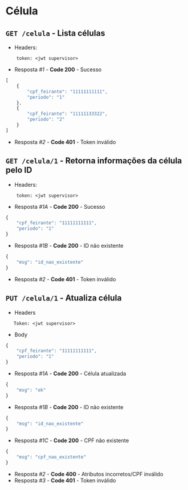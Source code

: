 # Célula

## ```GET /celula``` - Lista células

- Headers: 
```
    token: <jwt supervisor>
```

- Resposta *#1* - **Code 200** - Sucesso
```javascript
[
    {
        "cpf_feirante": "11111111111",
        "periodo": "1"
    },
    {
        "cpf_feirante": "11111133322",
        "periodo": "2"
    }
]
```
- Resposta *#2* - **Code 401** - Token inválido

## ```GET /celula/1``` - Retorna informações da célula pelo ID
 - Headers: 
```
    token: <jwt supervisor>
```

- Resposta *#1A* - **Code 200** - Sucesso
```javascript
{
    "cpf_feirante": "11111111111",
    "periodo": "1"
}
```
- Resposta *#1B* - **Code 200** - ID não existente
```javascript
{
    "msg": "id_nao_existente"
}
```
- Resposta *#2* - **Code 401** - Token inválido

## ```PUT /celula/1``` - Atualiza célula
- Headers

 ```
    Token: <jwt supervisor>
 ```

- Body

```javascript
{
    "cpf_feirante": "11111111111",
    "periodo": "1"
}
```

- Resposta *#1A* - **Code 200** - Célula atualizada
```javascript
{
    "msg": "ok"
}
```
- Resposta *#1B* - **Code 200** - ID não existente
```javascript
{
    "msg": "id_nao_existente"
}
```
- Resposta *#1C* - **Code 200** - CPF não existente
```javascript
{
    "msg": "cpf_nao_existente"
}
```
- Resposta *#2* - **Code 400** - Atributos incorretos/CPF inválido
- Resposta *#3* - **Code 401** - Token inválido